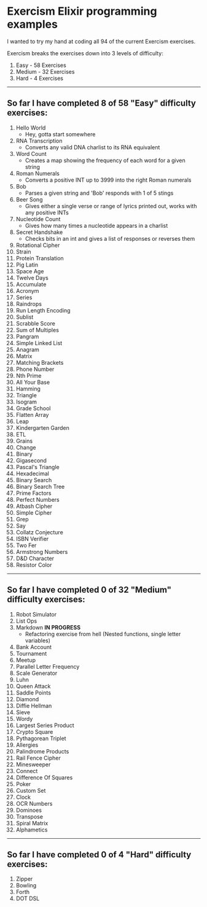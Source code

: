 # Exercism Elixir programming examples

I wanted to try my hand at coding all 94 of the current Exercism exercises.

Exercism breaks the exercises down into 3 levels of difficulty:

1. Easy - 58 Exercises
2. Medium - 32 Exercises
3. Hard - 4 Exercises

---

## So far I have completed 8 of 58 "Easy" difficulty exercises:

1. Hello World
   - Hey, gotta start somewhere
2. RNA Transcription
   - Converts any valid DNA charlist to its RNA equivalent
3. Word Count
   - Creates a map showing the frequency of each word for a given string
4. Roman Numerals
   - Converts a positive INT up to 3999 into the right Roman numerals
5. Bob
   - Parses a given string and 'Bob' responds with 1 of 5 stings
6. Beer Song
   - Gives either a single verse or range of lyrics printed out, works with any positive INTs
7. Nucleotide Count
   - Gives how many times a nucleotide appears in a charlist
8. Secret Handshake
   - Checks bits in an int and gives a list of responses or reverses them
9. Rotational Cipher
10. Strain
11. Protein Translation
12. Pig Latin
13. Space Age
14. Twelve Days
15. Accumulate
16. Acronym
17. Series
18. Raindrops
19. Run Length Encoding
20. Sublist
21. Scrabble Score
22. Sum of Multiples
23. Pangram
24. Simple Linked List
25. Anagram
26. Matrix
27. Matching Brackets
28. Phone Number
29. Nth Prime
30. All Your Base
31. Hamming
32. Triangle
33. Isogram
34. Grade School
35. Flatten Array
36. Leap
37. Kindergarten Garden
38. ETL
39. Grains
40. Change
41. Binary
42. Gigasecond
43. Pascal's Triangle
44. Hexadecimal
45. Binary Search
46. Binary Search Tree
47. Prime Factors
48. Perfect Numbers
49. Atbash Cipher
50. Simple Cipher
51. Grep
52. Say
53. Collatz Conjecture
54. ISBN Verifier
55. Two Fer
56. Armstrong Numbers
57. D&D Character
58. Resistor Color

---

## So far I have completed 0 of 32 "Medium" difficulty exercises:

1. Robot Simulator
2. List Ops
3. Markdown **IN PROGRESS**
   - Refactoring exercise from hell (Nested functions, single letter variables)
4. Bank Account
5. Tournament
6. Meetup
7. Parallel Letter Frequency
8. Scale Generator
9. Luhn
10. Queen Attack
11. Saddle Points
12. Diamond
13. Diffie Hellman
14. Sieve
15. Wordy
16. Largest Series Product
17. Crypto Square
18. Pythagorean Triplet
19. Allergies
20. Palindrome Products
21. Rail Fence Cipher
22. Minesweeper
23. Connect
24. Difference Of Squares
25. Poker
26. Custom Set
27. Clock
28. OCR Numbers
29. Dominoes
30. Transpose
31. Spiral Matrix
32. Alphametics

---

## So far I have completed 0 of 4 "Hard" difficulty exercises:

1. Zipper
2. Bowling
3. Forth
4. DOT DSL
